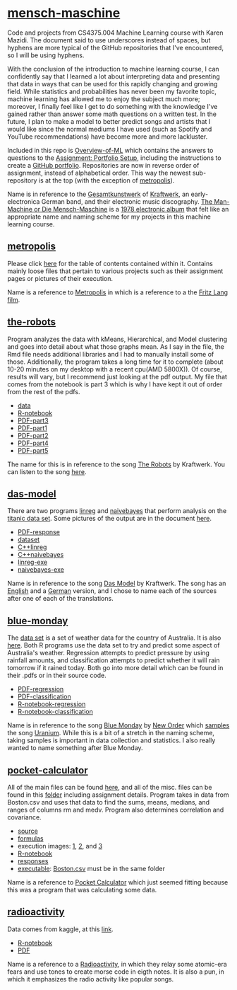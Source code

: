 # [mensch-maschine](https://github.com/Billy-Budd/mensch-maschine/)
Code and projects from CS4375.004 Machine Learning course with Karen Mazidi. The document said to use underscores instead of spaces, but hyphens are more typical of the GitHub repositories that I've encountered, so I will be using hyphens. 

With the conclusion of the introduction to machine learning course, I can confidently say that I learned a lot about interpreting data and presenting that data in ways that can be used for this rapidly changing and growing field. While statistics and probabilities has never been my favorite topic, machine learning has allowed me to enjoy the subject much more; moreover, I finally feel like I get to do something with the knowledge I've gained rather than answer some math questions on a written test. In the future, I plan to make a model to better predict songs and artists that I would like since the normal mediums I have used (such as Spotify and YouTube recommendations) have become more and more lackluster. 

Included in this repo is [Overview-of-ML](Overview-of-ML.pdf) which contains the answers to questions to the [Assignment: Portfolio Setup](/metropolis/assignment-portfolio-setup/portfolio-setup.pdf), including the instructions to create a [GitHub portfolio](/metropolis/Assignment-Portfolio-Setup/create-github-portfolio.pdf). Repositories are now in reverse order of assignment, instead of alphabetical order. This way the newest sub-repository is at the top (with the exception of [metropolis](/metropolis)).  

Name is in reference to the [Gesamtkunstwerk](https://www.theartstory.org/definition/gesamtkunstwerk/) of [Kraftwerk](https://en.wikipedia.org/wiki/Kraftwerk), an early-electronica German band, and their electronic music discography. [The Man-Machine or Die Mensch-Maschine](https://youtu.be/EPxGE1xWl_E?list=PLRp2a3r7tvpd3NpB_CwUbOoLxRgY4CwHh) is a [1978 electronic album](https://en.wikipedia.org/wiki/The_Man-Machine) that felt like an appropriate name and naming scheme for my projects in this machine learning course. 

## [metropolis](/metropolis)
Please click [here](metropolis.md) for the table of contents contained within it. Contains mainly loose files that pertain to various projects such as their assignment pages or pictures of their execution. 

Name is a reference to [Metropolis](https://youtu.be/SXTBGB2cKAk) in which is a reference to a the [Fritz Lang film](https://en.wikipedia.org/wiki/Metropolis_(1927_film)).

## [the-robots](/the-robots)
Program analyzes the data with kMeans, Hierarchical, and Model clustering and goes into detail about what those graphs mean. As I say in the file, the Rmd file needs additional libraries and I had to manually install some of those. Additionally, the program takes a long time for it to complete (about 10-20 minutes on my desktop with a recent cpu(AMD 5800X)). Of course, results will vary, but I recommend just looking at the pdf output. My file that comes from the notebook is part 3 which is why I have kept it out of order from the rest of the pdfs. 

- [data](/the-robots/perth.csv)
- [R-notebook](/the-robots/SAE-Part3.Rmd)
- [PDF-part3](/the-robots/SAE-Part3-JML190001-Team7.pdf)
- [PDF-part1](/the-robots/SAE-Part1-SureshMagan-Team7.pdf)
- [PDF-part2](/the-robots/SAE-Part2-RubenMathew-Team7.pdf)
- [PDF-part4](/the-robots/SAE-Part4-JaechulKim-Team7.pdf)
- [PDF-part5](/the-robots/SAE-Part5-JacobKatz-Team7.pdf)

The name for this is in reference to the song [The Robots](https://en.wikipedia.org/wiki/The_Robots) by Kraftwerk. You can listen to the song [here](https://youtu.be/68d8GRgiec4).

## [das-model](/das-model)
There are two programs [linreg](/das-model/das-model-linreg.cpp) and [naivebayes](/das-model/the-model-naivebayes.cpp) that perform analysis on the [titanic data set](/das-model/titanic_project.csv). Some pictures of the output are in the document [here](/das-model/CS4375-algorithms-from-scratch-response.pdf). 

- [PDF-response](/das-model/CS4375-algorithms-from-scratch-response.pdf)
- [dataset](/das-model/titanic_project.csv)
- [C++linreg](/das-model/das-model-linreg.cpp)
- [C++naivebayes](/das-model/the-model-naivebayes.cpp)
- [linreg-exe](/das-model/das-model-linreg.exe)
- [naivebayes-exe](/das-model/the-model-naivebayes.exe)

Name is in reference to the song [Das Model](https://en.wikipedia.org/wiki/Das_Model) by Kraftwerk. The song has an [English](https://youtu.be/KFq2pU21cNU) and a [German](https://youtu.be/qCFIRjycV5Q) version, and I chose to name each of the sources after one of each of the translations. 

## [blue-monday](/blue-monday)
The [data set](https://www.kaggle.com/datasets/jsphyg/weather-dataset-rattle-package) is a set of weather data for the country of Australia. It is also [here](/blue-monday/weatherAUS.csv). Both R programs use the data set to try and predict some aspect of Australia's weather. Regression attempts to predict pressure by using rainfall amounts, and classification attempts to predict whether it will rain tomorrow if it rained today. Both go into more detail which can be found in their .pdfs or in their source code. 

- [PDF-regression](/blue-monday/Regression.pdf)
- [PDF-classification](blue-monday/Classification.pdf)
- [R-notebook-regression](/blue-monday/Regression.rmd)
- [R-notebook-classification](/blue-monday/Classification.Rmd)

Name is in reference to the song [Blue Monday](https://youtu.be/c1GxjzHm5us) by [New Order](https://en.wikipedia.org/wiki/New_Order_(band)) which [samples](https://en.wikipedia.org/wiki/Blue_Monday_(New_Order_song)) the song [Uranium](https://youtu.be/t-QIWXiGuGw). While this is a bit of a stretch in the naming scheme, taking samples is important in data collection and statistics. I also really wanted to name something after Blue Monday. 

## [pocket-calculator](/pocket-calculator)
All of the main files can be found [here](/pocket-calculator), and all of the misc. files can be found in this [folder](/metropolis/portfolio-one-data-exploration) including assignment details. Program takes in data from Boston.csv and uses that data to find the sums, means, medians, and ranges of columns rm and medv. Program also determines correlation and covariance. 

- [source](/pocket-calculator/pocket-calculator.cpp)
- [formulas](/metropolis/portfolio-one-data-exploration/formulas.png) 
- execution images: [1](/metropolis/portfolio-one-data-exploration/pocket-calculator-1.PNG), [2](/metropolis/portfolio-one-data-exploration/pocket-calculator-2.PNG), and [3](/metropolis/portfolio-one-data-exploration/pocket-calculator-3.PNG)
- [R-notebook](/pocket-calculator/pocket-calculator-rstudio.pdf)
- [responses](/pocket-calculator/CS4375-data-exploration-response.pdf)
- [executable](/pocket-calculator/pocket-calculator.exe): [Boston.csv](/pocket-calculator/Boston.csv) must be in the same folder

Name is a reference to [Pocket Calculator](https://youtu.be/eSBybJGZoCU) which just seemed fitting because this was a program that was calculating some data. 

## [radioactivity](/radioactivity)
Data comes from kaggle, at this [link](https://www.kaggle.com/datasets/ayushnitb/song-features-dataset-regressing-popularity?resource=download).

- [R-notebook](/radioactivity/spotifyeval.rmd)
- [PDF](/radioactivity/spotifyeval.pdf)

Name is a reference to a [Radioactivity](https://youtu.be/fM2Ddrg1eFI), in which they relay some atomic-era fears and use tones to create morse code in eigth notes. It is also a pun, in which it emphasizes the radio activity like popular songs. 
